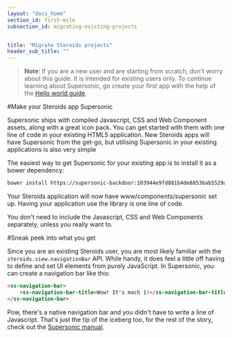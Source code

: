 ```yaml
---
layout: "docs_home"
section_id: first-mile
subsection_id: migrating-existing-projects


title: "Migrate Steroids projects"
header_sub_title: ""
---
```


>__Note__: If you are a new user and are starting from scratch, don't worry about this guide. It is intended for existing users only. To continue learning about Supersonic, go create your first app with the help of the [Hello world guide]().

#Make your Steroids app Supersonic

Supersonic ships with compiled Javascript, CSS and Web Component assets, along with a great icon pack. You can get started with them with one line of code in your existing HTML5 application. New Steroids apps will have Supersonic from the get-go, but utilising Supersonic in your existing applications is also very simple

The easiest way to get Supersonic for your existing app is to install it as a bower dependency:

```bash
bower install https://supersonic-backdoor:103944e9fd881b4de88536ab5529a30c387a93bd@github.com/AppGyver/supersonic-bower.git --save
```

Your Steroids application will now have www/components/supersonic set up. Having your application use the library is one line of code.

<script src="/components/supersonic/dist/supersonic.bundle.js"></script>
You don't need to include the Javascript, CSS and Web Components separately, unless you really want to.

#Sneak peek into what you get

Since you are an existing Steroids user, you are most likely familiar with the `steroids.view.navigationBar` API. While handy, it does feel a little off having to define and set UI elements from purely JavaScript. In Supersonic, you can create a navigation bar like this:

```html
<ss-navigation-bar>
    <ss-navigation-bar-title>Wow! It's mach 1!</ss-navigation-bar-title>
</ss-navigation-bar>
```

Pow, there's a native navigation bar and you didn't have to write a line of Javascript. That's just the tip of the iceberg too, for the rest of the story, check out the [Supersonic manual](http://supersonic.testgyver.com/docs).
